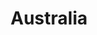 ---
airtable_createdTime: '2022-05-10T08:43:10.000Z'
airtable_id: recdwSoiDqyhz4w8t
table: locations
title: Australia
---